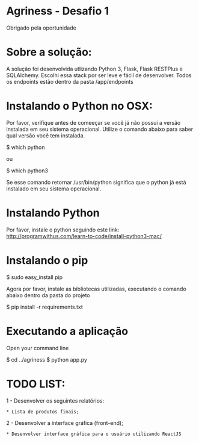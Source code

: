 # Agriness - Desafio 1
Obrigado pela oportunidade

# Sobre a solução:
A solução foi desenvolvida utlizando Python 3, Flask, Flask RESTPlus e SQLAlchemy. 
Escolhi essa stack por ser leve e fácil de desenvolver.
Todos os endpoints estão dentro da pasta /app/endpoints

# Instalando o Python no OSX:
Por favor, verifique antes de comeeçar se você já não possui a versão instalada em seu sistema operacional.
Utilize o comando abaixo para saber qual versão você tem instalada.

$ which python

ou

$ which python3

Se esse comando retornar /usr/bin/python significa que o python já está instalado em seu sistema operacional.

# Instalando Python
Por favor, instale o python seguindo este link: http://programwithus.com/learn-to-code/install-python3-mac/

# Instalando o pip
$ sudo easy_install pip

Agora por favor, instale as bibliotecas utilizadas, executando o comando abaixo dentro da pasta do projeto

$ pip install -r requirements.txt

# Executando a aplicação
Open your command line

$ cd ../agriness
$ python app.py

# TODO LIST:

1 - Desenvolver os seguintes relatórios:

    * Lista de produtos finais;

2 - Desenvolver a interface gráfica (front-end);

    * Desenvolver interface gráfica para o usuário utilizando ReactJS

